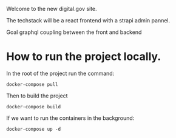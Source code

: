 Welcome to the new digital.gov site.

The techstack will be a react frontend with a strapi admin pannel.  

Goal graphql coupling between the front and backend

# How to run the project locally.
In the root of the project run the command:

`docker-compose pull`

Then to build the project

`docker-compose build`

If we want to run the containers in the background:

`docker-compose up -d`